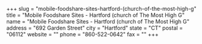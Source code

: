 +++
slug = "mobile-foodshare-sites-hartford-(church-of-the-most-high-g"
title = "Mobile Foodshare Sites - Hartford (church of The Most High G"
name = "Mobile Foodshare Sites - Hartford (church of The Most High G"
address = "692 Garden Street"
city = "Hartford"
state = "CT"
postal = "06112"
website = ""
phone = "860-522-0642"
fax = ""
+++
